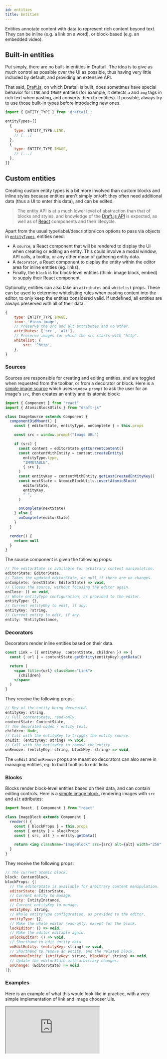 ```yaml
---
id: entities
title: Entities
---
```


Entities annotate content with data to represent rich content beyond text. They can be inline (e.g. a link on a word), or block-based (e.g. an embedded video).

## Built-in entities

Put simply, there are no built-in entities in Draftail. The idea is to give as much control as possible over the UI as possible, thus having very little included by default, and providing an extensive API.

That said, [Draft.js](https://draftjs.org), on which Draftail is built, does sometimes have special behavior for `LINK` and `IMAGE` entities (for example, it detects `a` and `img` tags in rich text when pasting, and converts them to entities). If possible, always try to use those built-in types before introducing new ones.

```jsx
import { ENTITY_TYPE } from 'draftail';

entityTypes={[
  {
    type: ENTITY_TYPE.LINK,
    // [...]
  },
  {
    type: ENTITY_TYPE.IMAGE,
    // [...]
  },
]}
```

## Custom entities

Creating custom entity types is a bit more involved than custom blocks and inline styles because entities aren't simply on/off: they often need additional data (thus a UI to enter this data), and can be edited.

> The entity API is at a much lower level of abstraction than that of blocks and styles, and knowledge of the [Draft.js API](https://draftjs.org/docs/overview.html#content) is expected, as well as of [React](https://reactjs.org/) components and their lifecycle.

Apart from the usual type/label/description/icon options to pass via objects in [`entityTypes`](API.md#entities-docs-entities), entities need:

- A `source`, a React component that will be rendered to display the UI when creating or editing an entity. This could involve a modal window, API calls, a tooltip, or any other mean of gathering entity data.
- A `decorator`, a React component to display the entity within the editor area for inline entities (eg. links).
- Finally, the `block` is for block-level entities (think: image block, embed) to supply their React component.

Optionally, entities can also take an `attributes` and `whitelist` props. These can be used to determine whitelisting rules when pasting content into the editor, to only keep the entities considered valid. If undefined, all entities are always preserved with all of their data.

```jsx
{
    type: ENTITY_TYPE.IMAGE,
    icon: '#icon-image',
    // Preserve the src and alt attributes and no other.
    attributes: ['src', 'alt'],
    // Preserve images for which the src starts with "http".
    whitelist: {
        src: '^http',
    },
}
```

### Sources

Sources are responsible for creating and editing entities, and are toggled when requested from the toolbar, or from a decorator or block. Here is a [simple image source](https://github.com/thibaudcolas/draftail-playground/blob/main/src/entities/ImageSource.tsx) which uses `window.prompt` to ask the user for an image's `src`, then creates an entity and its atomic block:

```js
import { Component } from "react"
import { AtomicBlockUtils } from "draft-js"

class ImageSource extends Component {
  componentDidMount() {
    const { editorState, entityType, onComplete } = this.props

    const src = window.prompt("Image URL")

    if (src) {
      const content = editorState.getCurrentContent()
      const contentWithEntity = content.createEntity(
        entityType.type,
        "IMMUTABLE",
        { src },
      )
      const entityKey = contentWithEntity.getLastCreatedEntityKey()
      const nextState = AtomicBlockUtils.insertAtomicBlock(
        editorState,
        entityKey,
        " ",
      )

      onComplete(nextState)
    } else {
      onComplete(editorState)
    }
  }

  render() {
    return null
  }
}
```

The source component is given the following props:

```jsx
// The editorState is available for arbitrary content manipulation.
editorState: EditorState,
// Takes the updated editorState, or null if there are no changes.
onComplete: (nextState: EditorState) => void,
// Closes the source, without focusing the editor again.
onClose: () => void,
// Whole entityType configuration, as provided to the editor.
entityType: {},
// Current entityKey to edit, if any.
entityKey: ?string,
// Current entity to edit, if any.
entity: ?EntityInstance,
```

### Decorators

Decorators render inline entities based on their data.

```jsx
const Link = ({ entityKey, contentState, children }) => {
  const { url } = contentState.getEntity(entityKey).getData()

  return (
    <span title={url} className="Link">
      {children}
    </span>
  )
}
```

They receive the following props:

```jsx
// Key of the entity being decorated.
entityKey: string,
// Full contentState, read-only.
contentState: ContentState,
// The decorated nodes / entity text.
children: Node,
// Call with the entityKey to trigger the entity source.
onEdit: (entityKey: string) => void,
// Call with the entityKey to remove the entity.
onRemove: (entityKey: string, blockKey: string) => void,
```

The `onEdit` and `onRemove` props are meant so decorators can also serve in managing entities, eg. to build tooltips to edit links.

### Blocks

Blocks render block-level entities based on their data, and can contain editing controls. Here is a [simple image block](https://github.com/thibaudcolas/draftail-playground/blob/main/src/entities/ImageBlock.tsx), rendering images with `src` and `alt` attributes:

```jsx
import React, { Component } from "react"

class ImageBlock extends Component {
  render() {
    const { blockProps } = this.props
    const { entity } = blockProps
    const { src, alt } = entity.getData()

    return <img className="ImageBlock" src={src} alt={alt} width="256" />
  }
}
```

They receive the following props:

```jsx
// The current atomic block.
block: ContentBlock,
blockProps: {|
  // The editorState is available for arbitrary content manipulation.
  editorState: EditorState,
  // Current entity to manage.
  entity: EntityInstance,
  // Current entityKey to manage.
  entityKey: string,
  // Whole entityType configuration, as provided to the editor.
  entityType: {},
  // Make the whole editor read-only, except for the block.
  lockEditor: () => void,
  // Make the editor editable again.
  unlockEditor: () => void,
  // Shorthand to edit entity data.
  onEditEntity: (entityKey: string) => void,
  // Shorthand to remove an entity, and the related block.
  onRemoveEntity: (entityKey: string, blockKey: string) => void,
  // Update the editorState with arbitrary changes.
  onChange: (EditorState) => void,
|},
```

### Examples

Here is an example of what this would look like in practice, with a very simple implementation of link and image chooser UIs.

<iframe src="https://demo.draftail.org/storybook/iframe.html?id=docs--entities" class="iframe iframe--docs-400"></iframe>
